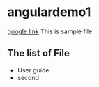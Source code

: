 # angulardemo1
[google link](/test/testHI)
This is sample file
## The list of File ##
* User guide
* second 
